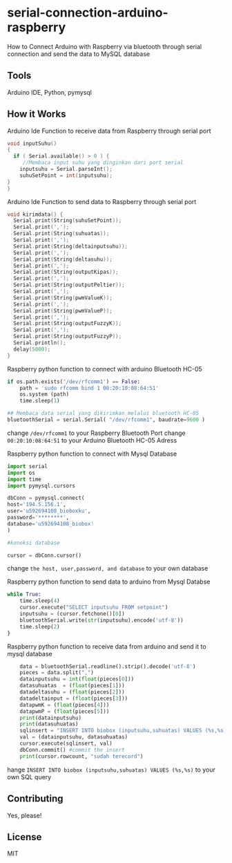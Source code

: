 # serial-connection-arduino-raspberry
How to Connect Arduino with Raspberry via bluetooth through serial connection and send the data to MySQL database

## Tools
Arduino IDE,
Python,
pymysql

## How it Works

Arduino Ide Function to receive data from Raspberry through serial port
```ino
void inputSuhu() 
{
  if ( Serial.available() > 0 ) {
     //Membaca input suhu yang dinginkan dari port serial
    inputsuhu = Serial.parseInt();
    suhuSetPoint = int(inputsuhu);
}
}
```
Arduino Ide Function to send data to Raspberry through serial port
```ino
void kirimdata() {
  Serial.print(String(suhuSetPoint));
  Serial.print(',');
  Serial.print(String(suhuatas));
  Serial.print(',');
  Serial.print(String(deltainputsuhu));
  Serial.print(',');
  Serial.print(String(deltasuhu));
  Serial.print(',');
  Serial.print(String(outputKipas));
  Serial.print(',');
  Serial.print(String(outputPeltier));
  Serial.print(',');
  Serial.print(String(pwmValueK));
  Serial.print(',');
  Serial.print(String(pwmValueP));
  Serial.print(',');
  Serial.print(String(outputFuzzyK));
  Serial.print(',');
  Serial.print(String(outputFuzzyP));
  Serial.println();
  delay(5000);
}
```
Raspberry python function to connect with arduino Bluetooth HC-05
```py
if os.path.exists('/dev/rfcomm1') == False:
    path = 'sudo rfcomm bind 1 00:20:10:08:64:51'
    os.system (path)
    time.sleep(1)

## Membaca data serial yang dikirimkan melalui bluetooth HC-05
bluetoothSerial = serial.Serial( "/dev/rfcomm1", baudrate=9600 )
```
change `/dev/rfcomm1` to your Raspberry Bluetooth Port
change `00:20:10:08:64:51` to your Arduino Bluetooth HC-05 Adress

Raspberry python function to connect with Mysql Database
```py
import serial
import os
import time
import pymysql.cursors

dbConn = pymysql.connect(
host='194.5.156.1',
user='u592694108_bioboxku',
password='********',
database='u592694108_biobox'
)

#koneksi database

cursor = dbConn.cursor()
```
change `the host, user,password, and database` to your own database

Raspberry python function to send data to arduino from Mysql Databse
```py
while True:
    time.sleep(4)
    cursor.execute("SELECT inputsuhu FROM setpoint")
    inputsuhu = (cursor.fetchone()[0])
    bluetoothSerial.write(str(inputsuhu).encode('utf-8'))
    time.sleep(2)
}
```
Raspberry python function to receive data from arduino and send it to mysql database
```py
    data = bluetoothSerial.readline().strip().decode('utf-8')
    pieces = data.split(",")
    datainputsuhu = int(float(pieces[0]))
    datasuhuatas  = (float(pieces[1]))
    datadeltasuhu = (float(pieces[2]))
    datadeltainput = (float(pieces[3]))
    datapwmK = (float(pieces[4]))
    datapwmP = (float(pieces[5]))
    print(datainputsuhu)
    print(datasuhuatas)
    sqlinsert = "INSERT INTO biobox (inputsuhu,suhuatas) VALUES (%s,%s)"
    val = (datainputsuhu, datasuhuatas)
    cursor.execute(sqlinsert, val)
    dbConn.commit() #commit the insert
    print(cursor.rowcount, "sudah terecord")
```
hange `INSERT INTO biobox (inputsuhu,suhuatas) VALUES (%s,%s)` to your own SQL query

## Contributing

Yes, please!

## License

MIT
